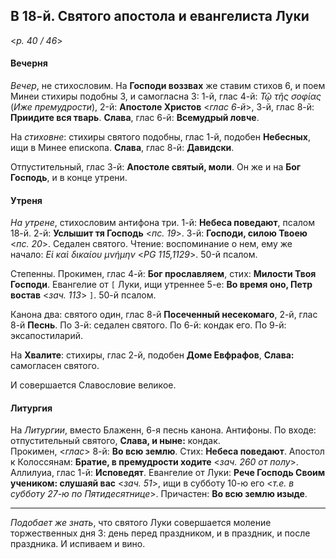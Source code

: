 
## В 18-й. Святого апостола и евангелиста Луки

<*p. 40 / 46*>

#### Вечерня

*Вечер*, не стихословим. На **Господи воззвах** же ставим стихов 6, и поем Минеи стихиры подобны 3, 
и самогласна 3: 1-й, глас 4-й: *Τῷ τῆς σοφίας* (*Иже премудрости*), 2-й: **Апостоле Христов** <*глас 6-й*>, 
3-й, глас 8-й: **Приидите вся тварь**. **Слава**, глас 6-й: **Всемудрый ловче**.

На *стиховне*: стихиры святого подобны, глас 1-й, подобен **Небесных**, ищи в Минее епископа. 
**Слава**, глас 8-й: **Давидски**.

Отпустительный, глас 3-й: **Апостоле святый, моли**. 
Он же и на **Бог Господь**, и в конце утрени. 

#### Утреня

*На утрене*, стихословим антифона три. 1-й: **Небеса поведают**, псалом 18-й. 2-й: **Услышит тя Господь** <*пс. 19*>. 
3-й: **Господи, силою Твоею** <*пс. 20*>. Седален святого. Чтение: воспоминание о нем, ему же начало: 
*Εἱ καὶ δικαίου μνήμην* <*PG 115,1129*>. 50-й псалом.   

Степенны. Прокимен, глас 4-й: **Бог прославляем**, стих: **Милости Твоя Господи**. Евангелие от `[` Луки, ищи 
утреннее 5-е: **Во время оно, Петр востав** <*зач. 113*> `]`. 50-й псалом. 

Канона два: святого один, глас 8-й **Посеченный несекомаго**, 2-й, глас 8-й **Песнь**. 
По 3-й: седален святого. 
По 6-й: кондак его. 
По 9-й: эксапостиларий. 

На **Хвалите**: стихиры, глас 2-й, подобен **Доме Евфрафов**, **Слава:** самогласен святого. 

И совершается Славословие великое. 

#### Литургия 

На *Литургии*, вместо Блаженн, 6-я песнь канона. Антифоны. 
По входе: отпустительный святого, **Слава, и ныне:** кондак.   
Прокимен, <*глас*> 8-й: **Во всю землю**. Стих: **Небеса поведают**. 
Апостол к Колоссянам: **Братие, в премудрости ходите** <*зач. 260 от полу*>. 
Аллилуиа, глас 1-й: **Исповедят**. 
Евангелие от Луки: **Рече Господь Своим учеником: слушаяй вас** <*зач. 51*>, ищи в субботу 10-ю его 
<*т.е. в субботу 27-ю по Пятидесятнице*>.
Причастен: **Во всю землю изыде**.

---

*Подобает же знать*, что святого Луки совершается моление торжественных дня 3: день перед праздником, 
и в праздник, и после праздника. И испиваем и вино.    
